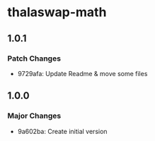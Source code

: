 # thalaswap-math

## 1.0.1

### Patch Changes

- 9729afa: Update Readme & move some files

## 1.0.0

### Major Changes

- 9a602ba: Create initial version
